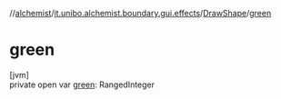//[alchemist](../../../index.md)/[it.unibo.alchemist.boundary.gui.effects](../index.md)/[DrawShape](index.md)/[green](green.md)

# green

[jvm]\
private open var [green](green.md): RangedInteger
